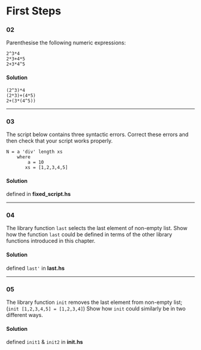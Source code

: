 # First Steps

### 02

Parenthesise the following numeric expressions:

```
2^3*4 
2*3+4*5
2+3*4^5
```

#### Solution
```
(2^3)*4 
(2*3)+(4*5)
2+(3*(4^5))
```
---

### 03

The script below contains three syntactic errors. Correct these errors and then check
that your script works properly.


```
N = a 'div' length xs
    where 
        a = 10
       xs = [1,2,3,4,5]
```

#### Solution

defined in **fixed_script.hs**

---


### 04
The library function `last` selects the last element of non-empty list. Show how
the function `last` could be defined in terms of the other library functions introduced in this chapter.

#### Solution
defined `last'` in **last.hs**

---

### 05
The library function `init` removes the last element from non-empty list; 
(`init [1,2,3,4,5] = [1,2,3,4]`)  Show how `init` could similarly be in two different ways.
  
#### Solution
defined `init1` & `init2` in **init.hs**
